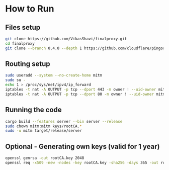 # How to Run

## Files setup
```bash
git clone https://github.com/VikasShavi/finalproxy.git
cd finalproxy
git clone --branch 0.4.0 --depth 1 https://github.com/cloudflare/pingora.git
```

## Routing setup
```bash
sudo useradd --system --no-create-home mitm
sudo su -
echo 1 > /proc/sys/net/ipv4/ip_forward
iptables -t nat -A OUTPUT -p tcp --dport 443 -m owner ! --uid-owner mitm -j REDIRECT --to-ports 6189
iptables -t nat -A OUTPUT -p tcp --dport 80 -m owner ! --uid-owner mitm -j REDIRECT --to-ports 7189
```

## Running the code
```bash
cargo build --features server --bin server --release
sudo chown mitm:mitm keys/rootCA.*
sudo -u mitm target/release/server
```


## Optional - Generating own keys (valid for 1 year)
```bash
openssl genrsa -out rootCA.key 2048
openssl req -x509 -new -nodes -key rootCA.key -sha256 -days 365 -out rootCA.pem
```